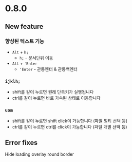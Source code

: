 # 0.8.0

## New feature

### 향상된 텍스트 기능

- `Alt` + `h;`
  - `h;` - 문서단위 이동
- `Alt` + `'Enter`
  - `'Enter` - 관통엔터 & 관통백엔터

### `ijklh;`

- shift를 같이 누르면 원래 단축키가 실행됩니다
- ctrl를 같이 누르면 바로 가속된 상태로 이동합니다

### `uom`

- shift를 같이 누르면 shift click이 가능합니다 (파일 멀티 선택 등)
- ctrl를 같이 누르면 ctrl를 click이 가능합니다 (파일 개별 선택 등)

## Error fixes

Hide loading overlay round border
